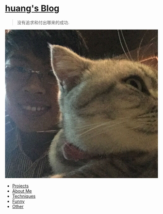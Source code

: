 # [huang's Blog](.)

> 没有追求和付出哪来的成功.

<p>
  	<img class="huang-avatar" src="avatar.jpg" />
 </p>

- [Projects](projects/index.md)
- [About Me](aboutme.md)
- [Techniques](techniques/index.md)
- [Funny](funny/index.md)
- [Other](other/index.md)
